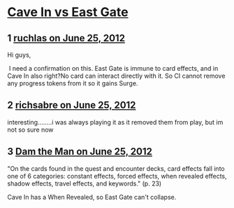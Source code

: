 # [Cave In vs East Gate](https://community.fantasyflightgames.com/topic/66530-cave-in-vs-east-gate/)

## 1 [ruchlas on June 25, 2012](https://community.fantasyflightgames.com/topic/66530-cave-in-vs-east-gate/?do=findComment&comment=649353)

Hi guys,

 I need a confirmation on this. East Gate is immune to card effects, and in Cave In also right?No card can interact directly with it. So CI cannot remove any progress tokens from it so it gains Surge.

## 2 [richsabre on June 25, 2012](https://community.fantasyflightgames.com/topic/66530-cave-in-vs-east-gate/?do=findComment&comment=649366)

interesting……..i was always playing it as it removed them from play, but im not so sure now

## 3 [Dam the Man on June 25, 2012](https://community.fantasyflightgames.com/topic/66530-cave-in-vs-east-gate/?do=findComment&comment=649368)

"On the cards found in the quest
and encounter decks, card effects fall into one of
6 categories: constant effects, forced effects, when
revealed effects, shadow effects, travel effects, and
keywords." (p. 23)

Cave In has a When Revealed, so East Gate can't collapse.

